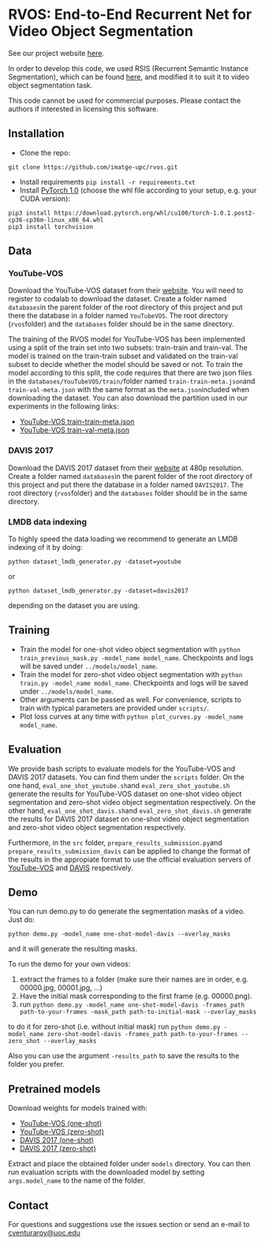 # RVOS: End-to-End Recurrent Net for Video Object Segmentation

See our project website [here](https://imatge-upc.github.io/rvos/).

In order to develop this code, we used RSIS (Recurrent Semantic Instance Segmentation), which can be found [here](https://github.com/imatge-upc/rsis), and modified it to suit it to video object segmentation task.

This code cannot be used for commercial purposes. Please contact the authors if interested in licensing this software.

## Installation
- Clone the repo:

```shell
git clone https://github.com/imatge-upc/rvos.git
```

- Install requirements ```pip install -r requirements.txt``` 
- Install [PyTorch 1.0](http://pytorch.org/) (choose the whl file according to your setup, e.g. your CUDA version):

```shell
pip3 install https://download.pytorch.org/whl/cu100/torch-1.0.1.post2-cp36-cp36m-linux_x86_64.whl
pip3 install torchvision
```

## Data

### YouTube-VOS

Download the YouTube-VOS dataset from their [website](https://youtube-vos.org/home). You will need to register to codalab to download the dataset. Create a folder named ```databases```in the parent folder of the root directory of this project and put there the database in a folder named ```YouTubeVOS```. The root directory (```rvos```folder) and the ```databases``` folder should be in the same directory.

The training of the RVOS model for YouTube-VOS has been implemented using a split of the train set into two subsets: train-train and train-val. The model is trained on the train-train subset and validated on the train-val subset to decide whether the model should be saved or not. To train the model according to this split, the code requires that there are two json files in the ```databases/YouTubeVOS/train/```folder named ```train-train-meta.json```and ```train-val-meta.json``` with the same format as the ```meta.json```included when downloading the dataset. You can also download the partition used in our experiments in the following links:

- [YouTube-VOS train-train-meta.json](https://imatge.upc.edu/web/sites/default/files/projects/segmentation/public_html/rvos-pretrained-models/train-train-meta.json)
- [YouTube-VOS train-val-meta.json](https://imatge.upc.edu/web/sites/default/files/projects/segmentation/public_html/rvos-pretrained-models/train-val-meta.json)

### DAVIS 2017

Download the DAVIS 2017 dataset from their [website](https://davischallenge.org/davis2017/code.html) at 480p resolution. Create a folder named ```databases```in the parent folder of the root directory of this project and put there the database in a folder named ```DAVIS2017```. The root directory (```rvos```folder) and the ```databases``` folder should be in the same directory.

### LMDB data indexing

To highly speed the data loading we recommend to generate an LMDB indexing of it by doing:
```
python dataset_lmdb_generator.py -dataset=youtube
```
or
```
python dataset_lmdb_generator.py -dataset=davis2017
```
depending on the dataset you are using.

## Training

- Train the model for one-shot video object segmentation with ```python train_previous_mask.py -model_name model_name```. Checkpoints and logs will be saved under ```../models/model_name```.
- Train the model for zero-shot video object segmentation with ```python train.py -model_name model_name```. Checkpoints and logs will be saved under ```../models/model_name```. 
- Other arguments can be passed as well. For convenience, scripts to train with typical parameters are provided under ```scripts/```.
- Plot loss curves at any time with ```python plot_curves.py -model_name model_name```.

## Evaluation

We provide bash scripts to  evaluate models for the YouTube-VOS and DAVIS 2017 datasets. You can find them under the ```scripts``` folder. On the one hand, ```eval_one_shot_youtube.sh```and ```eval_zero_shot_youtube.sh``` generate the results for YouTube-VOS dataset on one-shot video object segmentation and zero-shot video object segmentation respectively. On the other hand, ```eval_one_shot_davis.sh```and ```eval_zero_shot_davis.sh``` generate the results for DAVIS 2017 dataset on one-shot video object segmentation and zero-shot video object segmentation respectively. 

Furthermore, in the ```src``` folder, ```prepare_results_submission.py```and ```prepare_results_submission_davis``` can be applied to change the format of the results in the appropiate format to use the official evaluation servers of [YouTube-VOS](https://competitions.codalab.org/competitions/19544) and [DAVIS](https://competitions.codalab.org/competitions/16526) respectively.

## Demo

You can run demo.py to do generate the segmentation masks of a video. Just do:
```
python demo.py -model_name one-shot-model-davis --overlay_masks
```
and it will generate the resulting masks.

To run the demo for your own videos:
1. extract the frames to a folder (make sure their names are in order, e.g. 00000.jpg, 00001.jpg, ...) 
2. Have the initial mask corresponding to the first frame (e.g. 00000.png).
3. run 
  ```python demo.py -model_name one-shot-model-davis -frames_path path-to-your-frames -mask_path path-to-initial-mask --overlay_masks```

to do it for zero-shot (i.e. without initial mask) run
  ```python demo.py -model_name zero-shot-model-davis -frames_path path-to-your-frames --zero_shot --overlay_masks```
  
Also you can use the argument `-results_path` to save the results to the folder you prefer.


## Pretrained models

Download weights for models trained with:

- [YouTube-VOS (one-shot)](https://imatge.upc.edu/web/sites/default/files/projects/segmentation/public_html/rvos-pretrained-models/one-shot-model-youtubevos.zip)
- [YouTube-VOS (zero-shot)](https://imatge.upc.edu/web/sites/default/files/projects/segmentation/public_html/rvos-pretrained-models/zero-shot-model-youtubevos.zip)
- [DAVIS 2017 (one-shot)](https://imatge.upc.edu/web/sites/default/files/projects/segmentation/public_html/rvos-pretrained-models/one-shot-model-davis.zip)
- [DAVIS 2017 (zero-shot)](https://imatge.upc.edu/web/sites/default/files/projects/segmentation/public_html/rvos-pretrained-models/zero-shot-model-davis.zip)

Extract and place the obtained folder under ```models``` directory. 
You can then run evaluation scripts with the downloaded model by setting ```args.model_name``` to the name of the folder.

## Contact

For questions and suggestions use the issues section or send an e-mail to cventuraroy@uoc.edu
